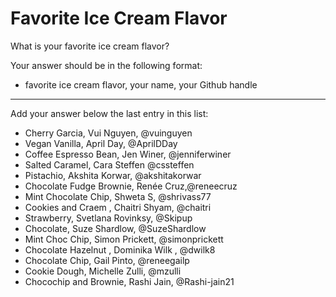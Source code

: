 # Favorite Ice Cream Flavor

What is your favorite ice cream flavor?

Your answer should be in the following format:

- favorite ice cream flavor, your name, your Github handle

---

Add your answer below the last entry in this list:

- Cherry Garcia, Vui Nguyen, @vuinguyen
- Vegan Vanilla, April Day, @AprilDDay
- Coffee Espresso Bean, Jen Winer, @jenniferwiner
- Salted Caramel, Cara Steffen @cssteffen
- Pistachio, Akshita Korwar, @akshitakorwar
- Chocolate Fudge Brownie, Renée Cruz,@reneecruz
- Mint Chocolate Chip, Shweta S, @shrivass77
- Cookies and Craem , Chaitri Shyam, @chaitri
- Strawberry, Svetlana Rovinksy, @Skipup
- Chocolate, Suze Shardlow, @SuzeShardlow
- Mint Choc Chip, Simon Prickett, @simonprickett
- Chocolate Hazelnut , Dominika Wilk , @dwilk8
- Chocolate Chip, Gail Pinto, @reneegailp
- Cookie Dough, Michelle Zulli, @mzulli
- Chocochip and Brownie, Rashi Jain, @Rashi-jain21
